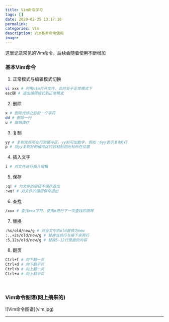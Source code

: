 ```yaml
---
title: Vim命令学习
tags: []
date: 2020-02-25 13:17:18
permalink:
categories: Vim
description: Vim基本命令使用
image:
---
```

<p class="description">这里记录常见的Vim命令，后续会随着使用不断增加</p>

<!-- <img src="https://" alt="" style="width:100%" />
 -->

<!-- more -->

### 基本Vim命令
1. 正常模式与编辑模式切换
```bash
vi xxx # 利用vim打开文件，此时处于正常模式下
esc键 # 退出编辑模式到正常模式
```

2. 删除
```bash
x # 删除光标之后的一个字符
dd # 删除一行
u # 撤销操作
```

3. 复制
```bash
yy # 复制光标所在行到缓冲区，yy前可加数字，例如：6yy表示复制6行
p # 将yy复制好的缓冲区内容粘贴到光标所在位置
```

4. 插入文字
```bash
i # 对文件进行插入编辑
```

5. 保存
```bash
:q! # 为文件的编辑不保存退出
:wq! # 对文件的编辑保存退出
```

6. 查找
```bash
/xxx # 查找xxx字符，使用n进行下一次查找的跳转
```

7. 替换
```bash
:%s/old/new/g # 对全文中的old替换为new
:.,+2s/old/new/g # 替换当前行与接下来两行
:5,12s/old/new/g # 替换5-12行里面的内容
```

8. 翻页
```bash
Ctrl+f # 向下翻一页
Ctrl+d # 向下翻半页
Ctrl+b # 向上翻一页
Ctrl+u # 向上翻半页
```
<br>


### Vim命令图谱(网上摘来的)
<div style="width: 750px; margin: auto">![Vim命令图谱](vim.jpg)</div>


<hr />
